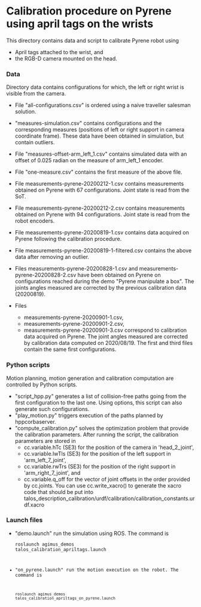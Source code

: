 # Calibration procedure on Pyrene using april tags on the wrists

This directory contains data and script to calibrate Pyrene robot using
  - April tags attached to the wrist, and
  - the RGB-D camera mounted on the head.

### Data

Directory data contains configurations for which, the left or right wrist is
visible from the camera.

  * File "all-configurations.csv" is ordered using a naive traveller salesman
    solution.
  * "measures-simulation.csv" contains configurations and the
    corresponding measures (positions of left or right support in
    camera coordinate frame). These data have been obtained in
    simulation, but contain outliers.
  * File "measures-offset-arm_left_1.csv" contains simulated data with an
    offset of 0.025 radian on the measure of arm_left_1 encoder.
  * File "one-measure.csv" contains the first measure of the above file.

  * File measurements-pyrene-20200212-1.csv contains measurements obtained on
    Pyrene with 67 configurations. Joint state is read from the SoT.
  * File measurements-pyrene-20200212-2.csv contains measurements obtained on
    Pyrene with 94 configurations. Joint state is read from the robot encoders.

  * File measurements-pyrene-20200819-1.csv contains data acquired on Pyrene
    following the calibration procedure.
  * File measurements-pyrene-20200819-1-filtered.csv contains the above data
    after removing an outlier.

  * Files measurements-pyrene-20200828-1.csv and measurements-pyrene-20200828-2.csv
    have been obtained on Pyrene on configurations reached during the demo
    "Pyrene manipulate a box". The joints angles measured are corrected by the
    previous calibration data (20200819).

  * Files
     - measurements-pyrene-20200901-1.csv,
     - measurements-pyrene-20200901-2.csv,
     - measurements-pyrene-20200901-3.csv correspond to  calibration data
    acquired on Pyrene. The joint angles measured are corrected by calibration
    data computed on 2020/08/19. The first and third files contain the same
    first configurations.

### Python scripts

Motion planning, motion generation and calibration computation are controlled
by Python scripts.

  * "script_hpp.py" generates a list of collision-free paths going from the
    first configuration to the last one. Using options, this script can also
    generate such configurations.
  * "play_motion.py" triggers execution of the paths planned by hppcorbaserver.
  * "compute_calibration.py" solves the optimization problem that provide the
    calibration parameters. After running the script, the calibration parameters
    are stored in
      - cc.variable.hTc (SE3) for the position of the camera in 'head_2_joint',
      - cc.variable.lwTls (SE3) for the position of the left support in
        'arm_left_7_joint',
      - cc.variable.rwTrs (SE3) for the position of the right support in
        'arm_right_7_joint', and
      - cc.variable.q_off for the vector of joint offsets in the order
        provided by cc.joints.
    You can use cc.write_xacro() to generate the xacro code that should be put
    into talos_description_calibration/urdf/calibration/calibration_constants.urdf.xacro

### Launch files

  * "demo.launch" run the simulation using ROS. The command is

    <code>roslaunch agimus_demos talos_calibration_apriltags.launch</endcode>
  * "on_pyrene.launch" run the motion execution on the robot. The command is

    <code>roslaunch agimus_demos talos_calibration_apriltags_on_pyrene.launch
    </endcode>
